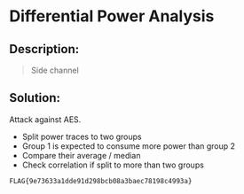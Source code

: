 # Differential Power Analysis

## Description:

> Side channel

## Solution:

Attack against AES.

- Split power traces to two groups
- Group 1 is expected to consume more power than group 2
- Compare their average / median
- Check correlation if split to more than two groups

`FLAG{9e73633a1dde91d298bcb08a3baec78198c4993a}`
